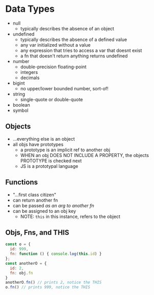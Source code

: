# Data Types
- null
  - typically describes the absence of an object
- undefined
  - typically describes the absence of a defined value
  - any var initialized without a value
  - any expression that tries to access a var that doesnt exist
  - a fn that doesn't return anything returns undefined
- number
  - double-precision floating-point
  - integers
  - decimals
- bigint
  - no upper/lower bounded number, sort-of!
- string
  - single-quote or double-quote
- boolean
- symbol

## Objects
- ...everything else is an object
- all objs have prototypes
  - a prototype is an implicit ref to another obj
  - WHEN an obj DOES NOT INCLUDE A PROPERTY, the objects PROTOTYPE is checked next
  - JS is a prototypal language

## Functions
- "...first class citizen"
- can return another fn
- can be passed _as an arg to another fn_
- can be assigned to an obj key
  - NOTE: `this` in this instance, refers to the object
  
  
## Objs, Fns, and THIS
```js
const o = { 
  id: 999, 
  fn: function () { console.log(this.id) } 
};
const anotherO = { 
  id: 2, 
  fn: obj.fn 
}
anotherO.fn() // prints 2, notice the THIS
o.fn() // prints 999, notice the THIS
```
